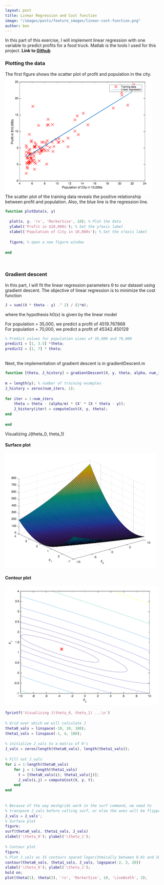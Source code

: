 ```yaml
---
layout: post
title: Linear Regression and Cost function
image: "/images/posts/feature_images/linear-cost-function.png"
author: ben
---
```


In this part of this exercise, I will implement linear regression with one variable to predict profits for a food truck. 
Matlab is the tools I used for this project. **Link to [Github](https://github.com/Lanbig/Machine-Learning/tree/master/machine-learning-ex1)**

### Plotting the data
The first figure shows the scatter plot of profit and population in the city. 
![Scatter plot and linear line](/images/posts/content_images/linear-fit.png)
The scatter plot of the training data reveals the positive relationship between profit and population. Also, the blue line is the regression line.

```matlab
function plotData(x, y)

  plot(x, y, 'rx', 'MarkerSize', 10); % Plot the data 
  ylabel('Profit in $10,000s'); % Set the y?axis label 
  xlabel('Population of City in 10,000s'); % Set the x?axis label

  figure; % open a new figure window

end
```
<br />

### Gradient descent 
In this part, I will fit the linear regression parameters θ to our dataset using gradient descent. The objective of linear regression is to minimize the cost function
```matlab
J = sum((X * theta - y) .^ 2) / (2*m);
```
where the hypothesis h0(x) is given by the linear model

For population = 35,000, we predict a profit of 4519.767868<br />
For population = 70,000, we predict a profit of 45342.450129<br />

```matlab
% Predict values for population sizes of 35,000 and 70,000
predict1 = [1, 3.5] *theta;
predict2 = [1, 7] * theta;
```
<br />
Next, the implementation of gradient descent is in gradientDescent.m

```matlab
function [theta, J_history] = gradientDescent(X, y, theta, alpha, num_iters)

m = length(y); % number of training examples
J_history = zeros(num_iters, 1);

for iter = 1:num_iters
    theta = theta - (alpha/m) * (X' * (X * theta - y));
    J_history(iter) = computeCost(X, y, theta);
end

end
```

Visualizing J(theta_0, theta_1)

#### Surface plot
![Surface plot](/images/posts/content_images/linear-cost-function.png)

#### Contour plot
![Contour plot](/images/posts/content_images/linear-cost-function2.png)

```matlab
fprintf('Visualizing J(theta_0, theta_1) ...\n')

% Grid over which we will calculate J
theta0_vals = linspace(-10, 10, 100);
theta1_vals = linspace(-1, 4, 100);

% initialize J_vals to a matrix of 0's
J_vals = zeros(length(theta0_vals), length(theta1_vals));

% Fill out J_vals
for i = 1:length(theta0_vals)
    for j = 1:length(theta1_vals)
	  t = [theta0_vals(i); theta1_vals(j)];    
	  J_vals(i,j) = computeCost(X, y, t);
    end
end


% Because of the way meshgrids work in the surf command, we need to 
% transpose J_vals before calling surf, or else the axes will be flipped
J_vals = J_vals';
% Surface plot
figure;
surf(theta0_vals, theta1_vals, J_vals)
xlabel('\theta_0'); ylabel('\theta_1');

% Contour plot
figure;
% Plot J_vals as 15 contours spaced logarithmically between 0.01 and 100
contour(theta0_vals, theta1_vals, J_vals, logspace(-2, 3, 20))
xlabel('\theta_0'); ylabel('\theta_1');
hold on;
plot(theta(1), theta(2), 'rx', 'MarkerSize', 10, 'LineWidth', 2);
```
